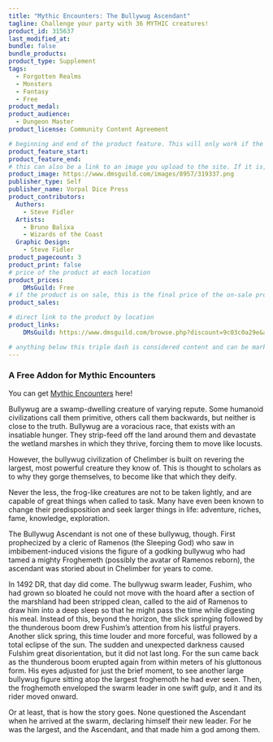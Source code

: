 ```yaml
---
title: "Mythic Encounters: The Bullywug Ascendant"
tagline: Challenge your party with 36 MYTHIC creatures!
product_id: 315637
last_modified_at:
bundle: false
bundle_products:
product_type: Supplement
tags:
  - Forgotten Realms
  - Monsters
  - Fantasy
  - Free
product_medal: 
product_audience:
  - Dungeon Master
product_license: Community Content Agreement

# beginning and end of the product feature. This will only work if the site is updated within several weeks of when the feature is supposed to happen. Making a new post counts as updating.
product_feature_start: 
product_feature_end: 
# this can also be a link to an image you upload to the site. If it is, it must start with a "/" or be a full link
product_image: https://www.dmsguild.com/images/8957/319337.png
publisher_type: Self
publisher_name: Vorpal Dice Press
product_contributors:
  Authors:
    - Steve Fidler
  Artists:
    - Bruno Balixa
    - Wizards of the Coast
  Graphic Design:
    - Steve Fidler
product_pagecount: 3
product_print: false
# price of the product at each location
product_prices:
    DMsGuild: Free
# if the product is on sale, this is the final price of the on-sale product for each location that it is on sale. The sales % will be calculated and displayed based on the difference between product_prices and product_sales
product_sales:

# direct link to the product by location
product_links:
    DMsGuild: https://www.dmsguild.com/browse.php?discount=9c03c0a29e&affiliate_id=1713687

# anything below this triple dash is considered content and can be markup or html. It should be fully HTML compatible as long as your tags are formatted correctly.
---
```

### A Free Addon for Mythic Encounters
You can get <a href="https://www.dmsguild.com/browse.php?discount=9beec32ae4&affiliate_id=1713687">Mythic Encounters</a> here!

Bullywug are a swamp-dwelling creature of varying repute. Some humanoid civilizations call them primitive, others call them backwards, but neither is close to the truth. Bullywug are a voracious race, that exists with an insatiable hunger. They strip-feed off the land around them and devastate the wetland marshes in which they thrive, forcing them to move like locusts.

However, the bullywug civilization of Chelimber is built on revering the largest, most powerful creature they know of. This is thought to scholars as to why they gorge themselves, to become like that which they deify.

Never the less, the frog-like creatures are not to be taken lightly, and are capable of great things when called to task. Many have even been known to change their predisposition and seek larger things in life: adventure, riches, fame, knowledge, exploration.

The Bullywug Ascendant is not one of these bullywug, though. First prophecized by a cleric of Ramenos (the Sleeping God) who saw in imbibement-induced visions the figure of a godking bullywug who had tamed a mighty Froghemeth (possibly the avatar of Ramenos reborn), the ascendant was storied about in Chelimber for years to come.

In 1492 DR, that day did come. The bullywug swarm leader, Fushim, who had grown so bloated he could not move with the hoard after a section of the marshland had been stripped clean, called to the aid of Ramenos to draw him into a deep sleep so that he might pass the time while digesting his meal. Instead of this, beyond the horizon, the slick springing followed by the thunderous boom drew Fushim’s attention from his listful prayers. Another slick spring, this time louder and more forceful, was followed by a total eclipse of the sun. The sudden and unexpected darkness caused Fulshim great disorientation, but it did not last long. For the sun came back as the thunderous boom erupted again from within meters of his gluttonous form. His eyes adjusted for just the brief moment, to see another large bullywug figure sitting atop the largest froghemoth he had ever seen. Then, the froghemoth enveloped the swarm leader in one swift gulp, and it and its rider moved onward.

Or at least, that is how the story goes. None questioned the Ascendant when he arrived at the swarm, declaring himself their new leader. For he was the largest, and the Ascendant, and that made him a god among them.

